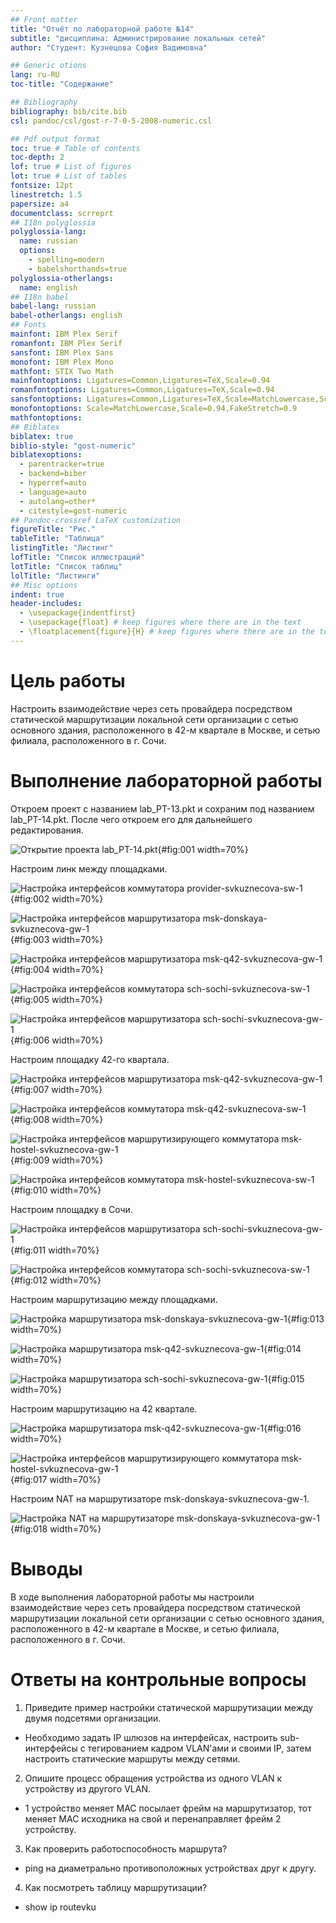 ```yaml
---
## Front matter
title: "Отчёт по лабораторной работе №14"
subtitle: "дисциплина: Администрирование локальных сетей"
author: "Студент: Кузнецова София Вадимовна"

## Generic otions
lang: ru-RU
toc-title: "Содержание"

## Bibliography
bibliography: bib/cite.bib
csl: pandoc/csl/gost-r-7-0-5-2008-numeric.csl

## Pdf output format
toc: true # Table of contents
toc-depth: 2
lof: true # List of figures
lot: true # List of tables
fontsize: 12pt
linestretch: 1.5
papersize: a4
documentclass: scrreprt
## I18n polyglossia
polyglossia-lang:
  name: russian
  options:
	- spelling=modern
	- babelshorthands=true
polyglossia-otherlangs:
  name: english
## I18n babel
babel-lang: russian
babel-otherlangs: english
## Fonts
mainfont: IBM Plex Serif
romanfont: IBM Plex Serif
sansfont: IBM Plex Sans
monofont: IBM Plex Mono
mathfont: STIX Two Math
mainfontoptions: Ligatures=Common,Ligatures=TeX,Scale=0.94
romanfontoptions: Ligatures=Common,Ligatures=TeX,Scale=0.94
sansfontoptions: Ligatures=Common,Ligatures=TeX,Scale=MatchLowercase,Scale=0.94
monofontoptions: Scale=MatchLowercase,Scale=0.94,FakeStretch=0.9
mathfontoptions:
## Biblatex
biblatex: true
biblio-style: "gost-numeric"
biblatexoptions:
  - parentracker=true
  - backend=biber
  - hyperref=auto
  - language=auto
  - autolang=other*
  - citestyle=gost-numeric
## Pandoc-crossref LaTeX customization
figureTitle: "Рис."
tableTitle: "Таблица"
listingTitle: "Листинг"
lofTitle: "Список иллюстраций"
lotTitle: "Список таблиц"
lolTitle: "Листинги"
## Misc options
indent: true
header-includes:
  - \usepackage{indentfirst}
  - \usepackage{float} # keep figures where there are in the text
  - \floatplacement{figure}{H} # keep figures where there are in the text
---
```


# Цель работы

Настроить взаимодействие через сеть провайдера посредством статической маршрутизации локальной сети организации с сетью основного здания, расположенного в 42-м квартале в Москве, и сетью филиала, расположенного в г. Сочи.

# Выполнение лабораторной работы

Откроем проект с названием lab_PT-13.pkt и сохраним под названием lab_PT-14.pkt. После чего откроем его для дальнейшего редактирования.

![Открытие проекта lab_PT-14.pkt](image/1.png){#fig:001 width=70%}

Настроим линк между площадками.

![Настройка интерфейсов коммутатора provider-svkuznecova-sw-1](image/2.png){#fig:002 width=70%}

![Настройка интерфейсов маршрутизатора msk-donskaya-svkuznecova-gw-1](image/3.png){#fig:003 width=70%}

![Настройка интерфейсов маршрутизатора msk-q42-svkuznecova-gw-1](image/4.png){#fig:004 width=70%}

![Настройка интерфейсов коммутатора sch-sochi-svkuznecova-sw-1](image/5.png){#fig:005 width=70%}

![Настройка интерфейсов маршрутизатора sch-sochi-svkuznecova-gw-1](image/6.png){#fig:006 width=70%}

Настроим площадку 42-го квартала.

![Настройка интерфейсов маршрутизатора msk-q42-svkuznecova-gw-1](image/7.png){#fig:007 width=70%}

![Настройка интерфейсов коммутатора msk-q42-svkuznecova-sw-1](image/8.png){#fig:008 width=70%}

![Настройка интерфейсов маршрутизирующего коммутатора msk-hostel-svkuznecova-gw-1](image/9.png){#fig:009 width=70%}

![Настройка интерфейсов коммутатора msk-hostel-svkuznecova-sw-1](image/10.png){#fig:010 width=70%}

Настроим площадку в Сочи.

![Настройка интерфейсов маршрутизатора sch-sochi-svkuznecova-gw-1](image/11.png){#fig:011 width=70%}

![Настройка интерфейсов коммутатора sch-sochi-svkuznecova-sw-1](image/12.png){#fig:012 width=70%}

Настроим маршрутизацию между площадками.

![Настройка маршрутизатора msk-donskaya-svkuznecova-gw-1](image/13.png){#fig:013 width=70%}

![Настройка маршрутизатора msk-q42-svkuznecova-gw-1](image/14.png){#fig:014 width=70%}

![Настройка маршрутизатора sch-sochi-svkuznecova-gw-1](image/15.png){#fig:015 width=70%}

Настроим маршрутизацию на 42 квартале.

![Настройка маршрутизатора msk-q42-svkuznecova-gw-1](image/16.png){#fig:016 width=70%}

![Настройка интерфейсов маршрутизирующего коммутатора msk-hostel-svkuznecova-gw-1](image/17.png){#fig:017 width=70%}

Настроим NAT на маршрутизаторе msk-donskaya-svkuznecova-gw-1.

![Настройка NAT на маршрутизаторе msk-donskaya-svkuznecova-gw-1](image/18.png){#fig:018 width=70%}

# Выводы

В ходе выполнения лабораторной работы мы настроили взаимодействие через сеть провайдера посредством статической маршрутизации локальной сети организации с сетью основного здания, расположенного в 42-м квартале в Москве, и сетью филиала, расположенного в г. Сочи.

# Ответы на контрольные вопросы

1. Приведите пример настройки статической маршрутизации между двумя подсетями организации. 
- Необходимо задать IP шлюзов на интерфейсах, настроить sub-интерфейсы с тегированием кадром VLAN'ами и своими IP, затем настроить статические маршруты между сетями.

2. Опишите процесс обращения устройства из одного VLAN к устройству из другого VLAN. 
- 1 устройство меняет MAC посылает фрейм на маршрутизатор, тот меняет MAC исходника на свой и перенаправляет фрейм 2 устройству.

3. Как проверить работоспособность маршрута? 
- ping на диаметрально противоположных устройствах друг к другу.

4. Как посмотреть таблицу маршрутизации? 
- show ip routevku
